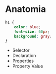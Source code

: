 # Anatomia


```css
h1 {
    color: blue;
    font-size: 60px;
    background: gray;
}
```

* Selector
* Declaration
* Properties
* Property Value